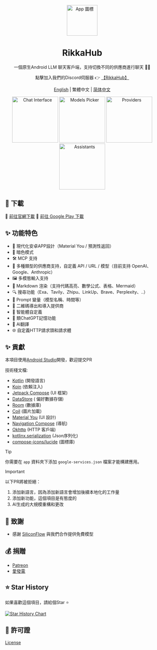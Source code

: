 <div align="center">
  <img src="docs/icon.png" alt="App 圖標" width="100" />
  <h1>RikkaHub</h1>

一個原生Android LLM 聊天客戶端，支持切換不同的供應商進行聊天 🤖💬

點擊加入我們的Discord伺服器 👉 [【RikkaHub】](https://discord.gg/9weBqxe5c4)

[English](README.md) | 繁體中文 | [简体中文](README_ZH_CN.md)

</div>

<div align="center">
  <img src="docs/img/chat.png" alt="Chat Interface" width="150" />
  <img src="docs/img/models.png" alt="Models Picker" width="150" />
  <img src="docs/img/providers.png" alt="Providers" width="150" />
  <img src="docs/img/assistants.png" alt="Assistants" width="150" />
</div>

## 🚀 下載

🔗 [前往官網下載](https://rikka-ai.com/download)
🔗 [前往 Google Play 下載](https://play.google.com/store/apps/details?id=me.rerere.rikkahub)

## ✨ 功能特色

- 🎨 現代化安卓APP設計（Material You / 預測性返回）
- 🌙 暗色模式
- 🛠️ MCP 支持
- 🔄 多種類型的供應商支持，自定義 API / URL / 模型（目前支持 OpenAI、Google、Anthropic）
- 🖼️ 多模態輸入支持
- 📝 Markdown 渲染（支持代碼高亮、數學公式、表格、Mermaid）
- 🔍 搜尋功能（Exa、Tavily、Zhipu、LinkUp、Brave、Perplexity、..）
- 🧩 Prompt 變量（模型名稱、時間等）
- 🤳 二維碼導出和導入提供商
- 🤖 智能體自定義
- 🧠 類ChatGPT記憶功能
- 📝 AI翻譯
- 🌐 自定義HTTP請求頭和請求體

## ✨ 貢獻

本項目使用[Android Studio](https://developer.android.com/studio)開發，歡迎提交PR

技術棧文檔:

- [Kotlin](https://kotlinlang.org/) (開發語言)
- [Koin](https://insert-koin.io/) (依賴注入)
- [Jetpack Compose](https://developer.android.com/jetpack/compose) (UI 框架)
- [DataStore](https://developer.android.com/topic/libraries/architecture/datastore?hl=zh-cn#preferences-datastore) (
  偏好數據存儲)
- [Room](https://developer.android.com/training/data-storage/room) (數據庫)
- [Coil](https://coil-kt.github.io/coil/) (圖片加載)
- [Material You](https://m3.material.io/) (UI 設計)
- [Navigation Compose](https://developer.android.com/develop/ui/compose/navigation) (導航)
- [Okhttp](https://square.github.io/okhttp/) (HTTP 客戶端)
- [kotlinx.serialization](https://github.com/Kotlin/kotlinx.serialization) (Json序列化)
- [compose-icons/lucide](https://composeicons.com/icon-libraries/lucide) (圖標庫)

> [!TIP]
> 你需要在 `app` 資料夾下添加 `google-services.json` 檔案才能構建應用。

> [!IMPORTANT]  
> 以下PR將被拒絕：
> 1. 添加新語言，因為添加新語言會增加後續本地化的工作量
> 2. 添加新功能，這個項目是有態度的
> 3. AI生成的大規模重構和更改

## 💖 致謝

* 感謝 [SiliconFlow](https://siliconflow.cn/) 與我們合作提供免費模型

## 💰 捐贈

* [Patreon](https://patreon.com/rikkahub)
* [愛發電](https://afdian.com/a/reovo)

## ⭐ Star History

如果喜歡這個項目，請給個Star ⭐

[![Star History Chart](https://api.star-history.com/svg?repos=re-ovo/rikkahub&type=Date)](https://star-history.com/#re-ovo/rikkahub&Date)

## 📄 許可證

[License](LICENSE) 
